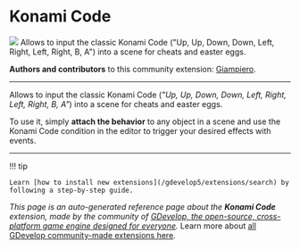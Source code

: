 # Konami Code

<img src="https://resources.gdevelop-app.com/assets/Icons/alpha-a-circle-outline.svg" class="extension-icon"></img>
Allows to input the classic Konami Code ("Up, Up, Down, Down, Left, Right, Left, Right, B, A") into a scene for cheats and easter eggs.

**Authors and contributors** to this community extension: [Giampiero](https://gd.games/Giampiero).

---

Allows to input the classic Konami Code (*"Up, Up, Down, Down, Left, Right, Left, Right, B, A"*) into a scene for cheats and easter eggs.

To use it, simply **attach the behavior** to any object in a scene and use the Konami Code condition in the editor to trigger your desired effects with events.

---

!!! tip

    Learn [how to install new extensions](/gdevelop5/extensions/search) by following a step-by-step guide.

*This page is an auto-generated reference page about the **Konami Code** extension, made by the community of [GDevelop, the open-source, cross-platform game engine designed for everyone](https://gdevelop.io/).* Learn more about [all GDevelop community-made extensions here](/gdevelop5/extensions).